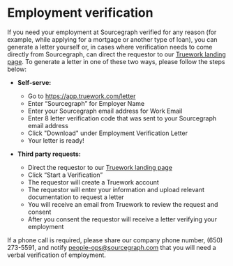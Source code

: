 # Employment verification

If you need your employment at Sourcegraph verified for any reason (for example, while applying for a mortgage or another type of loan), you can generate a letter yourself or, in cases where verification needs to come directly from Sourcegraph, can direct the requestor to our [Truework landing page](https://www.truework.com/verifications/sourcegraph-employment-verification/). To generate a letter in one of these two ways, please follow the steps below:

- **Self-serve:**

  - Go to https://app.truework.com/letter
  - Enter “Sourcegraph” for Employer Name
  - Enter your Sourcegraph email address for Work Email
  - Enter 8 letter verification code that was sent to your Sourcegraph email address
  - Click "Download" under Employment Verification Letter
  - Your letter is ready!

- **Third party requests:**
  - Direct the requestor to our [Truework landing page](https://www.truework.com/verifications/sourcegraph-employment-verification/)
  - Click “Start a Verification”
  - The requestor will create a Truework account
  - The requestor will enter your information and upload relevant documentation to request a letter
  - You will receive an email from Truework to review the request and consent
  - After you consent the requestor will receive a letter verifying your employment

If a phone call is required, please share our company phone number, (650) 273-5591, and notify people-ops@sourcegraph.com that you will need a verbal verification of employment.
